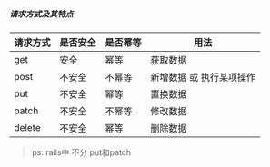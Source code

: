 ##### 请求方式及其特点
请求方式 | 是否安全  | 是否幂等 | 用法
------| -------| --------|-------
get   | 安全   | 幂等  | 获取数据
post  | 不安全 | 不幂等 | 新增数据 或 执行某项操作
put   | 不安全 | 幂等   | 置换数据
patch | 不安全 | 不幂等 | 修改数据
delete| 不安全 | 幂等   | 删除数据

> ps: rails中 不分 put和patch